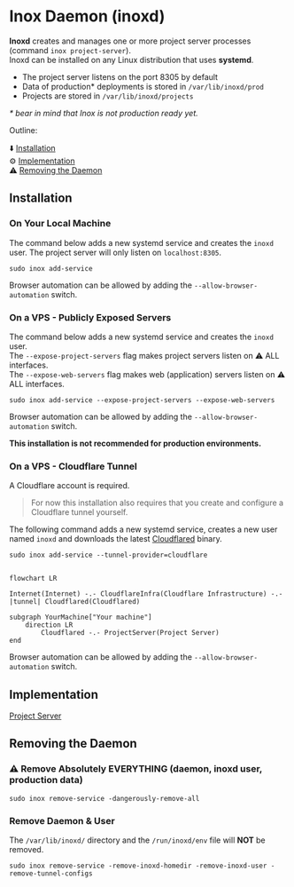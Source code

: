 # Inox Daemon (inoxd)

**Inoxd** creates and manages one or more project server processes (command `inox project-server`).\
Inoxd can be installed on any Linux distribution that uses **systemd**.

- The project server listens on the port 8305 by default
- Data of production* deployments is stored in `/var/lib/inoxd/prod`
- Projects are stored in `/var/lib/inoxd/projects`

_\* bear in mind that Inox is not production ready yet._

Outline:

⬇️ [Installation](#installation)\
⚙️ [Implementation](#implementation)\
⚠️ [Removing the Daemon](#removing-the-daemon)


## Installation

### On Your Local Machine

The command below adds a new systemd service and creates the `inoxd` user.
The project server will only listen on `localhost:8305`.

```
sudo inox add-service
```

Browser automation can be allowed by adding the `--allow-browser-automation` switch.

### On a VPS - Publicly Exposed Servers

The command below adds a new systemd service and creates the `inoxd` user.\
The `--expose-project-servers` flag makes project servers listen on ⚠️ ALL interfaces.\
The `--expose-web-servers` flag makes web (application) servers listen on ⚠️ ALL interfaces.

```
sudo inox add-service --expose-project-servers --expose-web-servers
```

Browser automation can be allowed by adding the `--allow-browser-automation` switch.

**This installation is not recommended for production environments.**

### On a VPS - Cloudflare Tunnel 

A Cloudflare account is required.
> For now this installation also requires that you create and configure a Cloudflare tunnel yourself.

The following command adds a new systemd service, creates a new user named `inoxd` and downloads the latest [Cloudflared](https://github.com/cloudflare/cloudflared) binary. 

```
sudo inox add-service --tunnel-provider=cloudflare
```

```mermaid

flowchart LR
    
Internet(Internet) -.- CloudflareInfra(Cloudflare Infrastructure) -.- |tunnel| Cloudflared(Cloudflared)

subgraph YourMachine["Your machine"]
    direction LR
        Cloudflared -.- ProjectServer(Project Server)
end
```

Browser automation can be allowed by adding the `--allow-browser-automation` switch.

## Implementation

[Project Server](../internal/projectserver/README.md)

## Removing the Daemon

### ⚠️ Remove Absolutely EVERYTHING (daemon, inoxd user, production data)

```
sudo inox remove-service -dangerously-remove-all
```

### Remove Daemon & User

The `/var/lib/inoxd/` directory and the `/run/inoxd/env` file will **NOT** be removed.

```
sudo inox remove-service -remove-inoxd-homedir -remove-inoxd-user -remove-tunnel-configs
```